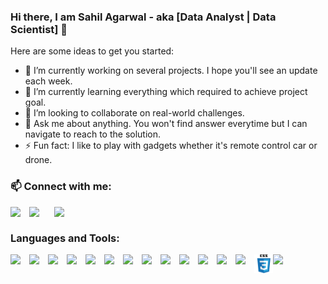 ### Hi there, I am Sahil Agarwal - aka [Data Analyst | Data Scientist] 👋

<!-- 🤔 I’m looking for help with thinking......
**agarwalsahil2013/agarwalsahil2013** is a ✨ _special_ ✨ repository because its `README.md` (this file) appears on your GitHub profile. - 📫 -->

Here are some ideas to get you started:

- 🔭 I’m currently working on several projects. I hope you'll see an update each week.
- 🌱 I’m currently learning everything which required to achieve project goal. 
- 👯 I’m looking to collaborate on real-world challenges.
- 💬 Ask me about anything. You won't find answer everytime but I can navigate to reach to the solution.
- ⚡ Fun fact: I like to play with gadgets whether it's remote control car or drone. 

### 📫 Connect with me:
<a href="https://www.linkedin.com/in/sahil-agarwal-"><img align="left" width="30px" src="https://image.flaticon.com/icons/png/512/61/61109.png" /></a>
<a href=""><img align="left" width="40px" src="https://e7.pngegg.com/pngimages/340/745/png-clipart-computer-icons-white-instagram-icon-text-logo.png" /></a>
<a href=""><img align="left" width="30px" src="https://image.flaticon.com/icons/png/512/25/25231.png" /></a>

<br />

### Languages and Tools:

<img align="left" width="30px" src="https://cdn.imgbin.com/24/24/12/imgbin-database-icon-database-free-blue-background-2cy8RQMXh0n2WeVbZgtMZyXfv.jpg" />
<img align = "left" width="30px" src="https://cdn3.iconfinder.com/data/icons/logos-and-brands-adobe/512/267_Python-512.png" />
<img align="left" width="30px" src="https://cdn.iconscout.com/icon/free/png-512/postgresql-226047.png" />
<img align="left" width="30px" src="https://www.mysql.com/common/logos/logo-mysql-170x115.png" />
<img align="left" width="30px" src="https://cdn.worldvectorlogo.com/logos/tableau-software.svg" />
<img align="left" width="30px" src="https://www.automateexcel.com/excel/wp-content/uploads/2018/04/icon-shortcuts-sas.png" />
<img align="left" width="30px" src="https://img.icons8.com/ios/452/power-bi.png" />
<img align="left" width="30px" src="https://img.icons8.com/color/452/microsoft-excel-2019--v1.png" />
<img align="left" width="30px" src="https://miro.medium.com/max/955/1*sw2FPqCFcyPcUO1QGRfJ6w.png" />
<img align="left" width="30px" src="https://miro.medium.com/max/1091/1*efa8-04c2JqNAiTdeoUMtQ.png" />
<img align="left" width="30px" src="https://flask.palletsprojects.com/en/master/_static/flask-icon.png" />
<img align="left" width="30px" src="https://image.flaticon.com/icons/png/512/873/873120.png" />
<img align="left" width="30px" src="https://images.vexels.com/media/users/3/166383/isolated/preview/6024bc5746d7436c727825dc4fc23c22-html-programming-language-icon-by-vexels.png" />
<img align="left" width="30px" src="https://raw.githubusercontent.com/github/explore/6c6508f34230f0ac0d49e847a326429eefbfc030/topics/css/css.png" />
<img align="left" width="30px" src="https://upload.wikimedia.org/wikipedia/commons/thumb/3/3f/Git_icon.svg/1024px-Git_icon.svg.png" />
